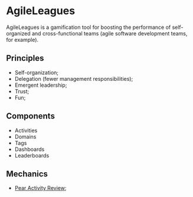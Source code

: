 AgileLeagues
============

AgileLeagues is a gamification tool for boosting the performance of self-organized and cross-functional teams (agile software development teams, for example).

Principles
----------
* Self-organization;
* Delegation (fewer management responsibilities);
* Emergent leadership;
* Trust;
* Fun;

Components
----------
* Activities
* Domains
* Tags
* Dashboards
* Leaderboards

Mechanics
---------
* [Pear Activity Review](http://www.agilegamification.org/peer-activity-review/);
